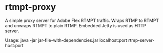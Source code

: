 rtmpt-proxy
===========

A simple proxy server for Adobe Flex RTMPT traffic. Wraps RTMP to RTMPT and unwraps RTMPT to plain RTMP.
Embedded Jetty is used as HTTP server. 

Usage: java -jar jar-file-with-dependencies.jar localhost:port rtmp-server-host:port 
